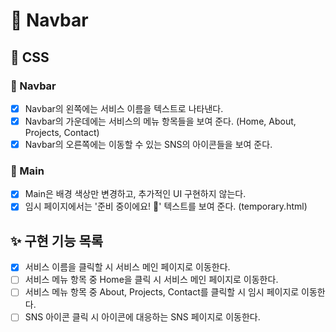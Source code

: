# 🚀 Navbar

## 🎨 CSS

### 📌 Navbar

- [x] Navbar의 왼쪽에는 서비스 이름을 텍스트로 나타낸다.
- [x] Navbar의 가운데에는 서비스의 메뉴 항목들을 보여 준다. (Home, About, Projects, Contact)
- [x] Navbar의 오른쪽에는 이동할 수 있는 SNS의 아이콘들을 보여 준다.

### 📌 Main

- [x] Main은 배경 색상만 변경하고, 추가적인 UI 구현하지 않는다.
- [x] 임시 페이지에서는 '준비 중이에요! 🔎' 텍스트를 보여 준다. (temporary.html)

## ✨ 구현 기능 목록

- [x] 서비스 이름을 클릭할 시 서비스 메인 페이지로 이동한다.
- [ ] 서비스 메뉴 항목 중 Home을 클릭 시 서비스 메인 페이지로 이동한다.
- [ ] 서비스 메뉴 항목 중 About, Projects, Contact를 클릭할 시 임시 페이지로 이동한다.
- [ ] SNS 아이콘 클릭 시 아이콘에 대응하는 SNS 페이지로 이동한다.
